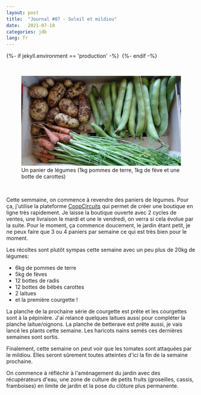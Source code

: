 ```yaml
---
layout: post
title:  "Journal #07 - Soleil et mildiou"
date:   2021-07-18
categories: jdb
lang: fr
---
```


{%- if jekyll.environment == 'production'  -%}
<img src="https://dol.roflcopter.fr/h/103jfYRSKdLuB" alt="" />
{%- endif -%}


&nbsp;


<figure>
    <img src="/assets/photos/jdb7/panier.png" alt="Photo d'un panier de légumes'" />
    <figcaption>Un panier de légumes (1kg pommes de terre, 1kg de fève et une botte de carottes)</figcaption>
</figure>
<br />

Cette semmaine, on commence à revendre des paniers de légumes. Pour ça, j'utilise la plateforme 
[CoopCircuits](https://www.coopcircuits.fr/le-jardin-de-la-petite-tortue/shop#/shop) qui
permet de créer une boutique en ligne très rapidement. Je laisse la boutique ouverte
avec 2 cycles de ventes, une livraison le mardi et une le vendredi, on verra si cela évolue par la suite. 
Pour le moment, ça commence doucement, le jardin étant petit, je ne peux faire que 3 ou 4 paniers par semaine 
ce qui est très bien pour le moment.

Les récoltes sont plutôt sympas cette semaine avec un peu plus de 20kg de légumes:
- 6kg de pommes de terre
- 5kg de fèves
- 12 bottes de radis
- 12 bottes de bébés carottes
- 2 laitues
- et la première courgette !

La planche de la prochaine série de courgette est prête et les courgettes sont à la pépinière. J'ai relancé
quelques laitues aussi pour compléter la planche laitue/oignons. La planche de betterave est prête aussi,
je vais lancé les plants cette semaine. Les haricots nains semés ces dernières semaines sont sortis.

Finalement, cette semaine on peut voir que les tomates sont attaquées par le mildiou. Elles seront sûrement
toutes atteintes d'ici la fin de la semaine prochaine.

On commence à réfléchir à l'aménagement du jardin avec des récupérateurs d'eau, une zone de culture de petits
fruits (groseilles, cassis, framboises) en limite de jardin et la pose du clôture plus permanente. 

